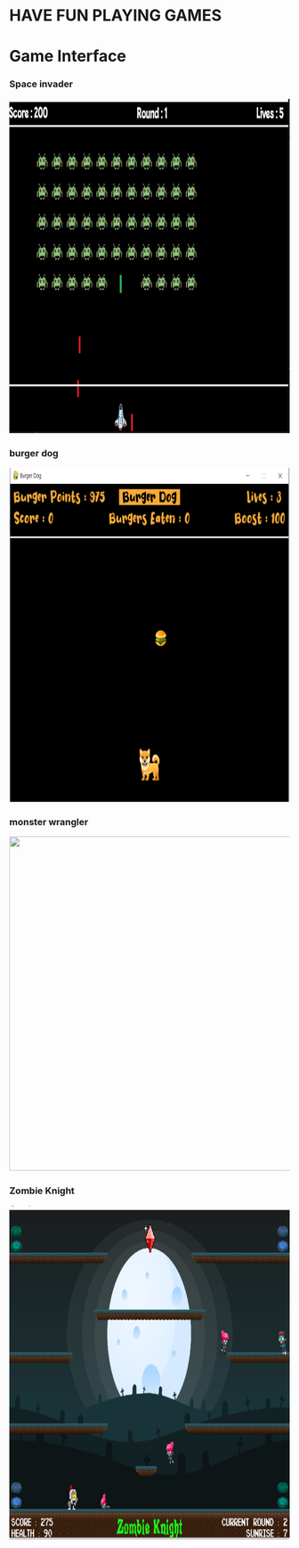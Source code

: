 # HAVE FUN PLAYING GAMES

# Game Interface

### Space invader
<img src="Space Invader/spaceinvader.png" alt="Space Invader" height="600" width="600"/>

### burger dog
<img src="burger dog/burgerdog.png"  height="600" width="600"/>

### monster wrangler
<img src=".png"  height="600" width="600"/>

### Zombie Knight
<img src="zombie_knight_game/zombieknight.png" alt="Game Interface" height="600" width="600"/>
